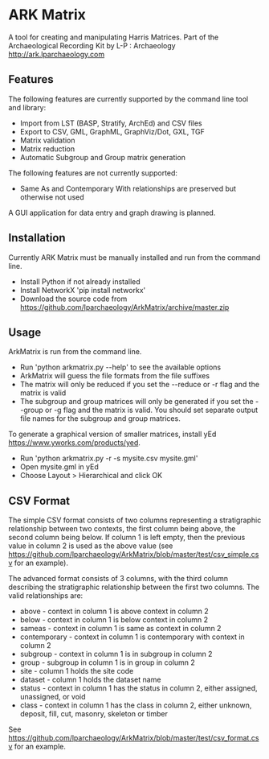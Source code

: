 # ARK Matrix

A tool for creating and manipulating Harris Matrices.
Part of the Archaeological Recording Kit by L-P : Archaeology
<http://ark.lparchaeology.com>

## Features

The following features are currently supported by the command line tool and library:

*   Import from LST (BASP, Stratify, ArchEd) and CSV files
*   Export to CSV, GML, GraphML, GraphViz/Dot, GXL, TGF
*   Matrix validation
*   Matrix reduction
*   Automatic Subgroup and Group matrix generation

The following features are not currently supported:
*   Same As and Contemporary With relationships are preserved but otherwise not used

A GUI application for data entry and graph drawing is planned.

## Installation

Currently ARK Matrix must be manually installed and run from the command line.

*   Install Python if not already installed
*   Install NetworkX 'pip install networkx'
*   Download the source code from <https://github.com/lparchaeology/ArkMatrix/archive/master.zip>

## Usage

ArkMatrix is run from the command line.

*   Run 'python arkmatrix.py --help' to see the available options
*   ArkMatrix will guess the file formats from the file suffixes
*   The matrix will only be reduced if you set the --reduce or -r flag and the matrix is valid
*   The subgroup and group matrices will only be generated if you set the --group or -g flag and the matrix is valid. You should set separate output file names for the subgroup and group matrices.

To generate a graphical version of smaller matrices, install yEd <https://www.yworks.com/products/yed>.

*   Run 'python arkmatrix.py -r -s mysite.csv mysite.gml'
*   Open mysite.gml in yEd
*   Choose Layout > Hierarchical and click OK

## CSV Format

The simple CSV format consists of two columns representing a stratigraphic relationship between two contexts, the first column being above, the second column being below. If column 1 is left empty, then the previous value in column 2 is used as the above value (see <https://github.com/lparchaeology/ArkMatrix/blob/master/test/csv_simple.csv> for an example).

The advanced format consists of 3 columns, with the third column describing the stratigraphic relationship between the first two columns. The valid relationships are:

*   above - context in column 1 is above context in column 2
*   below - context in column 1 is below context in column 2
*   sameas - context in column 1 is same as context in column 2
*   contemporary - context in column 1 is contemporary with context in column 2
*   subgroup - context in column 1 is in subgroup in column 2
*   group - subgroup in column 1 is in group in column 2
*   site - column 1 holds the site code
*   dataset - column 1 holds the dataset name
*   status - context in column 1 has the status in column 2, either assigned, unassigned, or void
*   class - context in column 1 has the class in column 2, either unknown, deposit, fill, cut, masonry, skeleton or timber

See <https://github.com/lparchaeology/ArkMatrix/blob/master/test/csv_format.csv> for an example.
